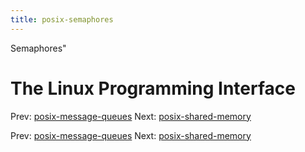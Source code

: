 ```yaml
---
title: posix-semaphores
---
```


Semaphores"

# The Linux Programming Interface

Prev:
[posix-message-queues](posix-message-queues.md)
Next:
[posix-shared-memory](posix-shared-memory.md)

Prev:
[posix-message-queues](posix-message-queues.md)
Next:
[posix-shared-memory](posix-shared-memory.md)
